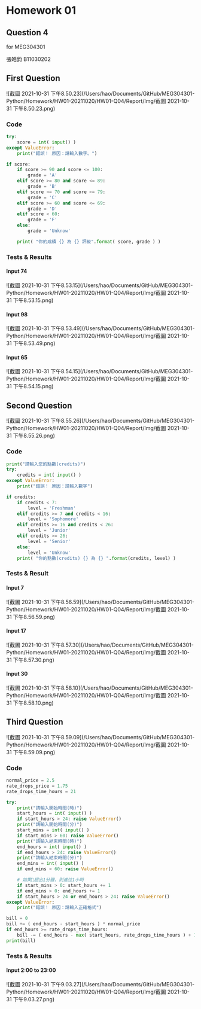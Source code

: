 # Homework 01

## Question 4

for MEG304301

張皓鈞 B11030202



## First Question

![截圖 2021-10-31 下午8.50.23](/Users/hao/Documents/GitHub/MEG304301-Python/Homework/HW01-20211020/HW01-Q04/Report/Img/截圖 2021-10-31 下午8.50.23.png)

### Code

```python
try:
    score = int( input() )
except ValueError:
    print("錯誤！ 原因：請輸入數字。")

if score:
    if score >= 90 and score <= 100:
        grade = 'A'
    elif score >= 80 and score <= 89:
        grade = 'B'
    elif score >= 70 and score <= 79:
        grade = 'C'
    elif score >= 60 and score <= 69:
        grade = 'D'
    elif score < 60:
        grade = 'F'
    else:
        grade = 'Unknow'

    print( "你的成績 {} 為 {} 評級".format( score, grade ) )
```

### Tests & Results

#### Input 74

![截圖 2021-10-31 下午8.53.15](/Users/hao/Documents/GitHub/MEG304301-Python/Homework/HW01-20211020/HW01-Q04/Report/Img/截圖 2021-10-31 下午8.53.15.png)

#### Input 98

![截圖 2021-10-31 下午8.53.49](/Users/hao/Documents/GitHub/MEG304301-Python/Homework/HW01-20211020/HW01-Q04/Report/Img/截圖 2021-10-31 下午8.53.49.png)

#### Input 65

![截圖 2021-10-31 下午8.54.15](/Users/hao/Documents/GitHub/MEG304301-Python/Homework/HW01-20211020/HW01-Q04/Report/Img/截圖 2021-10-31 下午8.54.15.png)

## Second Question

![截圖 2021-10-31 下午8.55.26](/Users/hao/Documents/GitHub/MEG304301-Python/Homework/HW01-20211020/HW01-Q04/Report/Img/截圖 2021-10-31 下午8.55.26.png)

### Code

```python
print("請輸入您的點數(credits)")
try:
    credits = int( input() )
except ValueError:
    print("錯誤！ 原因：請輸入數字")

if credits:
    if credits < 7:
        level = 'Freshman'
    elif credits >= 7 and credits < 16:
        level = 'Sophomore'
    elif credits >= 16 and credits < 26:
        level = 'Junior'
    elif credits >= 26:
        level = 'Senior'
    else:
        level = 'Unknow'
    print( "你的點數(credits) {} 為 {} ".format(credits, level) )
```

### Tests & Result

#### Input 7

![截圖 2021-10-31 下午8.56.59](/Users/hao/Documents/GitHub/MEG304301-Python/Homework/HW01-20211020/HW01-Q04/Report/Img/截圖 2021-10-31 下午8.56.59.png)

#### Input 17

![截圖 2021-10-31 下午8.57.30](/Users/hao/Documents/GitHub/MEG304301-Python/Homework/HW01-20211020/HW01-Q04/Report/Img/截圖 2021-10-31 下午8.57.30.png)

#### Input 30

![截圖 2021-10-31 下午8.58.10](/Users/hao/Documents/GitHub/MEG304301-Python/Homework/HW01-20211020/HW01-Q04/Report/Img/截圖 2021-10-31 下午8.58.10.png)

## Third Question

![截圖 2021-10-31 下午8.59.09](/Users/hao/Documents/GitHub/MEG304301-Python/Homework/HW01-20211020/HW01-Q04/Report/Img/截圖 2021-10-31 下午8.59.09.png)

### Code

```python
normal_price = 2.5
rate_drops_price = 1.75
rate_drops_time_hours = 21

try:
    print("請輸入開始時間(時)")
    start_hours = int( input() )
    if start_hours > 24: raise ValueError()
    print("請輸入開始時間(分)")
    start_mins = int( input() )
    if start_mins > 60: raise ValueError()
    print("請輸入結束時間(時)")
    end_hours = int( input() )
    if end_hours > 24: raise ValueError()
    print("請輸入結束時間(分)")
    end_mins = int( input() )
    if end_mins > 60: raise ValueError()

    # 如果超出1分鐘，則進位1小時
    if start_mins > 0: start_hours += 1
    if end_mins > 0: end_hours += 1
    if start_hours > 24 or end_hours > 24: raise ValueError()
except ValueError:
    print("錯誤！ 原因：請輸入正確格式")

bill = 0
bill += ( end_hours - start_hours ) * normal_price
if end_hours >= rate_drops_time_hours:
    bill -= ( end_hours - max( start_hours, rate_drops_time_hours ) + 1 ) * ( normal_price - rate_drops_price )
print(bill)
```

### Tests & Results

#### Input 2:00 to 23:00

![截圖 2021-10-31 下午9.03.27](/Users/hao/Documents/GitHub/MEG304301-Python/Homework/HW01-20211020/HW01-Q04/Report/Img/截圖 2021-10-31 下午9.03.27.png)